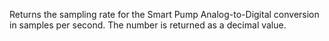 Returns the sampling rate for the Smart Pump Analog-to-Digital conversion in samples per second. The number is returned as a decimal value.